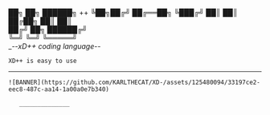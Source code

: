  ██╗  ██╗ ██████╗ ++
 ╚██╗██╔╝ ██╔══██╗
  ╚███╔╝  ██║  ██║      
  ██╔██╗  ██║  ██║     
 ██╔╝ ██╗ ██████╔╝     
 ╚═╝  ╚═╝ ╚═════╝       
__--xD++ coding language--_
          
    XD++ is easy to use
  _______________________
                         
    ![BANNER](https://github.com/KARLTHECAT/XD-/assets/125480094/33197ce2-eec8-487c-aa14-1a00a0e7b340)

       ______________
